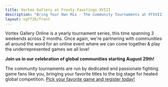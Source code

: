 ```yaml
---
title: Vortex Gallery at Frosty Faustings XVIII
description: "Bring Your Own Mix - The Community Tournaments at FFXVIII. January 29 - February 1, 2026."
layout: vgff26/front
---
```

Vortex Gallery Online is a yearly tournament series, this time spanning 3 weekends across 2 months. Once again, we're partnering with communities all around the word for an online event where we can come together & play the underrepresented games we all love!

**Join us in our celebration of global communities starting August 29th!**

The community tournaments are run by dedicated and passionate fighting game fans like you, bringing your favorite titles to the big stage for heated global competition. [Pick your favorite game and register today!](https://start.gg/vgon25)